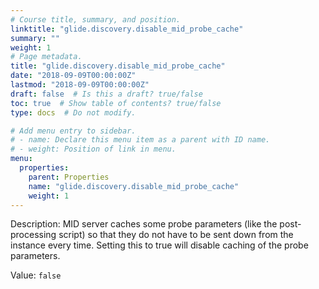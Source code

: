 ```yaml
---
# Course title, summary, and position.
linktitle: "glide.discovery.disable_mid_probe_cache"
summary: ""
weight: 1
# Page metadata.
title: "glide.discovery.disable_mid_probe_cache"
date: "2018-09-09T00:00:00Z"
lastmod: "2018-09-09T00:00:00Z"
draft: false  # Is this a draft? true/false
toc: true  # Show table of contents? true/false
type: docs  # Do not modify.

# Add menu entry to sidebar.
# - name: Declare this menu item as a parent with ID name.
# - weight: Position of link in menu.
menu:
  properties:
    parent: Properties
    name: "glide.discovery.disable_mid_probe_cache"
    weight: 1
---
```


Description: MID server caches some probe parameters (like the post-processing script) so that they do not have to be sent down from the instance every time.  Setting this to true will disable caching of the probe parameters.


Value: `false`